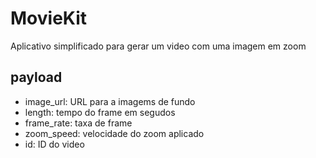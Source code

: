 # MovieKit

Aplicativo simplificado para gerar um video com uma imagem em zoom

## payload

-  image_url:  URL para a imagems de fundo
-  length: tempo do frame em segudos
-  frame_rate: taxa de frame
-  zoom_speed: velocidade do zoom aplicado
-  id: ID do video
